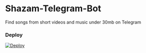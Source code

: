 # Shazam-Telegram-Bot
Find songs from short videos and music under 30mb on Telegram
### Deploy

[![Deploy](https://www.herokucdn.com/deploy/button.svg)](https://heroku.com/deploy?template=https://github.com/Hydrayt777/Shazam-Telegram-Bot)

